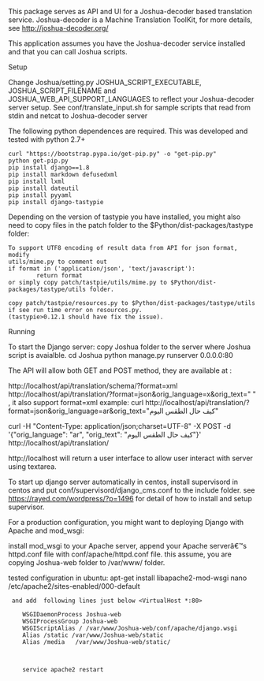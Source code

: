 This package serves as API and UI for a Joshua-decoder based translation service. Joshua-decoder is a Machine Translation ToolKit, for more details, see http://joshua-decoder.org/

This application assumes you have the Joshua-decoder service installed and that you can call Joshua scripts.

Setup

Change Joshua/setting.py JOSHUA_SCRIPT_EXECUTABLE, JOSHUA_SCRIPT_FILENAME and JOSHUA_WEB_API_SUPPORT_LANGUAGES to reflect your Joshua-decoder server setup.  See conf/translate_input.sh for sample scripts that read from stdin and netcat to Joshua-decoder server


The following python dependences are required.
This was developed and tested with python 2.7+

	curl "https://bootstrap.pypa.io/get-pip.py" -o "get-pip.py"
	python get-pip.py
	pip install django==1.8
	pip install markdown defusedxml
	pip install lxml
	pip install dateutil
	pip install pyyaml
	pip install django-tastypie

 
 Depending on the version of tastypie you have installed, you might also need to copy files in the patch folder to the $Python/dist-packages/tastype folder:
 
	To support UTF8 encoding of result data from API for json format, modify 
	utils/mime.py to comment out 
	if format in ('application/json', 'text/javascript'):
 		    return format
 	or simply copy patch/tastpie/utils/mime.py to $Python/dist-packages/tastype/utils folder.
 	
 	copy patch/tastpie/resources.py to $Python/dist-packages/tastype/utils if see run time error on resources.py.
 	(tastypie>0.12.1 should have fix the issue).
 	
 	

Running 

To start the Django server:
 copy Joshua folder to the server where Joshua script is avaialble. 
   cd Joshua 
  python manage.py runserver 0.0.0.0:80
 
The API will allow both GET and POST method, they are available at :

http://localhost/api/translation/schema/?format=xml
http://localhost/api/translation/?format=json&orig_language=x&orig_text=" " , 
it also support format=xml
example:
   curl http://localhost/api/translation/?format=json&orig_language=ar&orig_text="كيف حال الطقس اليوم"
  
   curl -H "Content-Type: application/json;charset=UTF-8" -X POST -d '{"orig_language": "ar", "orig_text": "كيف حال الطقس اليوم"}' http://localhost/api/translation/
   
 http://localhost will return a user interface to allow user interact with server using textarea.

To start up django server automatically in centos, install supervisord in centos and put
conf/supervisord/django_cms.conf to the include folder.
 see https://rayed.com/wordpress/?p=1496 for detail of how to install and setup supervisor.


For a production configuration, you might want to deploying Django with Apache and mod_wsgi:

 install mod_wsgi to your Apache server, append your Apache serverâ€™s 
 httpd.conf file with conf/apache/httpd.conf file.
 this assume, you are copying Joshua-web folder to /var/www/ folder.
 
 tested configuration in  ubuntu:
	 apt-get install libapache2-mod-wsgi
	 nano /etc/apache2/sites-enabled/000-default
	  
	 and add  following lines just below <VirtualHost *:80>
	
		WSGIDaemonProcess Joshua-web 		
		WSGIProcessGroup Joshua-web
		WSGIScriptAlias / /var/www/Joshua-web/conf/apache/django.wsgi
 		Alias /static /var/www/Joshua-web/static
   		Alias /media   /var/www/Joshua-web/static/
   		


    	service apache2 restart
   


